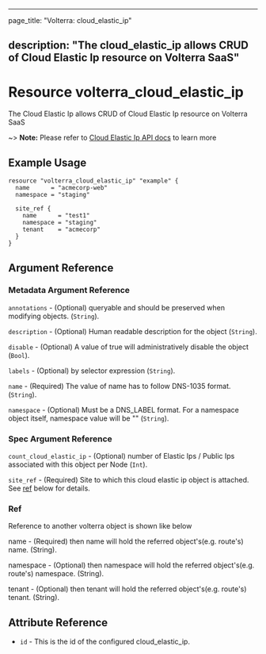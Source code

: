 ---

page_title: "Volterra: cloud_elastic_ip"

description: "The cloud_elastic_ip allows CRUD of Cloud Elastic Ip resource on Volterra SaaS"
---------------------------------------------------------------------------------------------

Resource volterra_cloud_elastic_ip
==================================

The Cloud Elastic Ip allows CRUD of Cloud Elastic Ip resource on Volterra SaaS

~> **Note:** Please refer to [Cloud Elastic Ip API docs](https://docs.cloud.f5.com/docs-v2/api/cloud-elastic-ip) to learn more

Example Usage
-------------

```hcl
resource "volterra_cloud_elastic_ip" "example" {
  name      = "acmecorp-web"
  namespace = "staging"

  site_ref {
    name      = "test1"
    namespace = "staging"
    tenant    = "acmecorp"
  }
}

```

Argument Reference
------------------

### Metadata Argument Reference

`annotations` - (Optional) queryable and should be preserved when modifying objects. (`String`).

`description` - (Optional) Human readable description for the object (`String`).

`disable` - (Optional) A value of true will administratively disable the object (`Bool`).

`labels` - (Optional) by selector expression (`String`).

`name` - (Required) The value of name has to follow DNS-1035 format. (`String`).

`namespace` - (Optional) Must be a DNS_LABEL format. For a namespace object itself, namespace value will be "" (`String`).

### Spec Argument Reference

`count_cloud_elastic_ip` - (Optional) number of Elastic Ips / Public Ips associated with this object per Node (`Int`).

`site_ref` - (Required) Site to which this cloud elastic ip object is attached. See [ref](#ref) below for details.

### Ref

Reference to another volterra object is shown like below

name - (Required) then name will hold the referred object's(e.g. route's) name. (String).

namespace - (Optional) then namespace will hold the referred object's(e.g. route's) namespace. (String).

tenant - (Optional) then tenant will hold the referred object's(e.g. route's) tenant. (String).

Attribute Reference
-------------------

-	`id` - This is the id of the configured cloud_elastic_ip.
